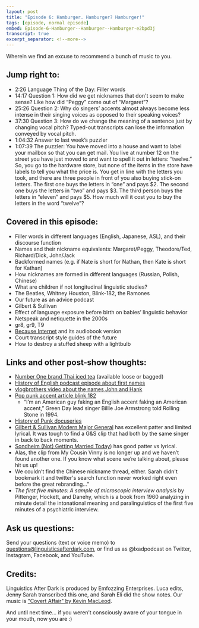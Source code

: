 ```yaml
---
layout: post
title: "Episode 6: Hamburger. Hamburger? Hamburger!"
tags: [episode, normal episode]
embed: Episode-6-Hamburger--Hamburger--Hamburger-e2bpd3j
transcript: true
excerpt_separator: <!--more-->
---
```


Wherein we find an excuse to recommend a bunch of music to you.
<!--more-->

## Jump right to:
- 2:26 Language Thing of the Day: Filler words
- 14:17 Question 1: How did we get nicknames that don't seem to make sense? Like how did “Peggy” come out of “Margaret”?
- 25:26 Question 2: Why do singers’ accents almost always become less intense in their singing voices as opposed to their speaking voices?
- 37:30 Question 3: How do we change the meaning of a sentence just by changing vocal pitch? Typed-out transcripts can lose the information conveyed by vocal pitch.
- 1:04:32 Answer to last week’s puzzler
- 1:07:39 The puzzler: You have moved into a house and want to label your mailbox so that you can get mail. You live at number 12 on the street you have just moved to and want to spell it out in letters: “twelve.” So, you go to the hardware store, but none of the items in the store have labels to tell you what the price is. You get in line with the letters you took, and there are three people in front of you also buying stick-on letters. The first one buys the letters in “one” and pays $2. The second one buys the letters in “two” and pays $3. The third person buys the letters in “eleven” and pays $5. How much will it cost you to buy the letters in the word “twelve”?

## Covered in this episode:
- Filler words in different languages (English, Japanese, ASL), and their discourse function
- Names and their nickname equivalents: Margaret/Peggy, Theodore/Ted, Richard/Dick, John/Jack
- Backformed names (e.g. if Nate is short for Nathan, then Kate is short for Kathan)
- How nicknames are formed in different languages (Russian, Polish, Chinese)
- What are children if not longitudinal linguistic studies?
- The Beatles, Whitney Houston, Blink-182, the Ramones
- Our future as an advice podcast
- Gilbert & Sullivan
- Effect of language exposure before birth on babies’ linguistic behavior
- Netspeak and netiquette in the 2000s
- gr8, gr9, T9
- [Because Internet](https://gretchenmcculloch.com/book/) and its audiobook version
- Court transcript style guides of the future
- How to destroy a stuffed sheep with a lightbulb

## Links and other post-show thoughts:

- [Number One brand Thai iced tea](https://www.amazon.com/Number-Original-Thai-ChaTraMue-Label/dp/B09124TZ9N) (available loose or bagged)
- [History of English podcast episode about first names](https://historyofenglishpodcast.com/2018/10/16/episode-117-whats-in-a-name/)
- [vlogbrothers video about the names John and Hank](https://youtu.be/kwyZlcd7Ooc?si=qBgKVJNBLpV5whEv)
- [Pop punk accent article blink 182](https://www.atlasobscura.com/articles/i-made-a-linguistics-professor-listen-to-a-blink-182-song-and-analyze-the-accent)
  - “I’m an American guy faking an English accent faking an American accent,” Green Day lead singer Billie Joe Armstrong told Rolling Stone in 1994.
- [History of Punk docuseries](https://www.mgmplus.com/series/punk)
- [Gilbert & Sullivan Modern Major General](https://www.youtube.com/watch?v=Rs3dPaz9nAo) has excellent patter and limited lyrical. It was tough to find a G&S clip that had both by the same singer in back to back moments.
- [Sondheim (Not) Getting Married Today](https://www.youtube.com/watch?v=PrRDrz53Q1E)) has good patter vs lyrical.
- Alas, the clip from My Cousin Vinny is no longer up and we haven’t found another one. If you know what scene we’re talking about, please hit us up!
- We couldn’t find the Chinese nickname thread, either. Sarah didn't bookmark it and twitter's search function never worked right even before the great rebranding..."
- <i>The first five minutes: A sample of microscopic interview analysis</i> by Pittenger, Hockett, and Danehy, which is a book from 1960 analyzing in minute detail the intonational meaning and paralinguistics of the first five minutes of a psychiatric interview.

## Ask us questions:

Send your questions (text or voice memo) to questions@linguisticsafterdark.com, or find us as @lxadpodcast on Twitter, Instagram, Facebook, and YouTube.

## Credits:

Linguistics After Dark is produced by Emfozzing Enterprises. Luca edits, ~~Jenny~~ Sarah transcribed this one, and ~~Sarah~~ Eli did the show notes. Our music is ["Covert Affair" by Kevin MacLeod](https://incompetech.filmmusic.io/song/3558-covert-affair/).

And until next time… if you weren’t consciously aware of your tongue in your mouth, now you are :)
